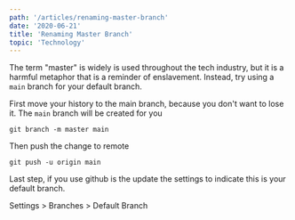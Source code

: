 ```yaml
---
path: '/articles/renaming-master-branch'
date: '2020-06-21'
title: 'Renaming Master Branch'
topic: 'Technology'
---
```



The term "master" is widely is used throughout the tech industry, but it is a harmful metaphor that is a reminder of enslavement.  Instead, try using a `main` branch for your default branch.

First move your history to the main branch, because you don't want to lose it.
The `main` branch will be created for you
```
git branch -m master main
```

Then push the change to remote
```
git push -u origin main
```

Last step, if you use github is the update the settings to indicate this is your default branch.  

Settings > Branches > Default Branch